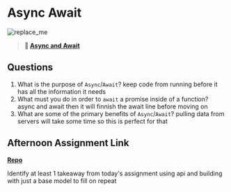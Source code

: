 # Async Await

![replace_me](https://codeworks.blob.core.windows.net/public/assets/img/illustrations/placeholder.svg)

> **📖 [Async and Await](https://codeworksacademy.com/fs-student-guide/resources/wk4/03-Async-Await)**

## Questions

1. What is the purpose of `Async`/`Await`?
keep code from running before it has all the information it needs
2. What must you do in order to  `await` a promise inside of a function?
async and await then it will finnish the await line before moving on 
3. What are some of the primary benefits of `Async`/`Await`?
pulling data from servers will take some time so this is perfect for that
## Afternoon Assignment Link

**[Repo](https://github.com/LiamSmith1992/LiamSmith1992/pokdex)**

Identify at least 1 takeaway from today's assignment
using api and building with just a base model to fill on repeat